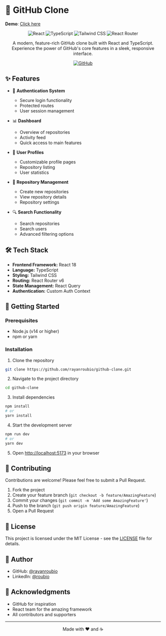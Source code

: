# 🚀 GitHub Clone

**Demo**: [Click here](http://github.infy.uk/)

<div align="center">

![React](https://img.shields.io/badge/React-20232A?style=for-the-badge&logo=react&logoColor=61DAFB)
![TypeScript](https://img.shields.io/badge/TypeScript-007ACC?style=for-the-badge&logo=typescript&logoColor=white)
![Tailwind CSS](https://img.shields.io/badge/Tailwind_CSS-38B2AC?style=for-the-badge&logo=tailwind-css&logoColor=white)
![React Router](https://img.shields.io/badge/React_Router-CA4245?style=for-the-badge&logo=react-router&logoColor=white)

A modern, feature-rich GitHub clone built with React and TypeScript. Experience the power of GitHub's core features in a sleek, responsive interface.

[![GitHub](https://img.shields.io/badge/GitHub-100000?style=for-the-badge&logo=github&logoColor=white)](https://github.com/rayanroubio/github-clone)

</div>

## ✨ Features

- 🔐 **Authentication System**
  - Secure login functionality
  - Protected routes
  - User session management

- 📊 **Dashboard**
  - Overview of repositories
  - Activity feed
  - Quick access to main features

- 👤 **User Profiles**
  - Customizable profile pages
  - Repository listing
  - User statistics

- 📁 **Repository Management**
  - Create new repositories
  - View repository details
  - Repository settings

- 🔍 **Search Functionality**
  - Search repositories
  - Search users
  - Advanced filtering options

## 🛠️ Tech Stack

- **Frontend Framework:** React 18
- **Language:** TypeScript
- **Styling:** Tailwind CSS
- **Routing:** React Router v6
- **State Management:** React Query
- **Authentication:** Custom Auth Context

## 🚀 Getting Started

### Prerequisites

- Node.js (v14 or higher)
- npm or yarn

### Installation

1. Clone the repository
```bash
git clone https://github.com/rayanroubio/github-clone.git
```

2. Navigate to the project directory
```bash
cd github-clone
```

3. Install dependencies
```bash
npm install
# or
yarn install
```

4. Start the development server
```bash
npm run dev
# or
yarn dev
```

5. Open [http://localhost:5173](http://localhost:5173) in your browser

## 🤝 Contributing

Contributions are welcome! Please feel free to submit a Pull Request.

1. Fork the project
2. Create your feature branch (`git checkout -b feature/AmazingFeature`)
3. Commit your changes (`git commit -m 'Add some AmazingFeature'`)
4. Push to the branch (`git push origin feature/AmazingFeature`)
5. Open a Pull Request

## 📄 License

This project is licensed under the MIT License - see the [LICENSE](LICENSE) file for details.

## 👤 Author

- GitHub: [@rayanroubio](https://github.com/rayanroubio)
- LinkedIn: [@roubio](https://linkedin.com/in/roubio)

## 🙏 Acknowledgments

- GitHub for inspiration
- React team for the amazing framework
- All contributors and supporters

---

<div align="center">
Made with ❤️ and ☕
</div> 
